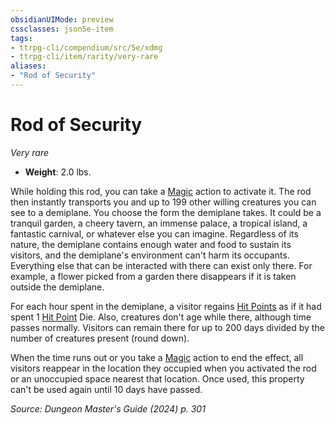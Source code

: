 ```yaml
---
obsidianUIMode: preview
cssclasses: json5e-item
tags:
- ttrpg-cli/compendium/src/5e/xdmg
- ttrpg-cli/item/rarity/very-rare
aliases: 
- "Rod of Security"
---
```

# Rod of Security
*Very rare*  


- **Weight**: 2.0 lbs.

While holding this rod, you can take a [Magic](Misc%20Files/CLI/rules/actions.md#Magic) action to activate it. The rod then instantly transports you and up to 199 other willing creatures you can see to a demiplane. You choose the form the demiplane takes. It could be a tranquil garden, a cheery tavern, an immense palace, a tropical island, a fantastic carnival, or whatever else you can imagine. Regardless of its nature, the demiplane contains enough water and food to sustain its visitors, and the demiplane's environment can't harm its occupants. Everything else that can be interacted with there can exist only there. For example, a flower picked from a garden there disappears if it is taken outside the demiplane.

For each hour spent in the demiplane, a visitor regains [Hit Points](Misc%20Files/CLI/rules/variant-rules/hit-points-xphb.md) as if it had spent 1 [Hit Point](Misc%20Files/CLI/rules/variant-rules/hit-points-xphb.md) Die. Also, creatures don't age while there, although time passes normally. Visitors can remain there for up to 200 days divided by the number of creatures present (round down).

When the time runs out or you take a [Magic](Misc%20Files/CLI/rules/actions.md#Magic) action to end the effect, all visitors reappear in the location they occupied when you activated the rod or an unoccupied space nearest that location. Once used, this property can't be used again until 10 days have passed.

*Source: Dungeon Master's Guide (2024) p. 301*